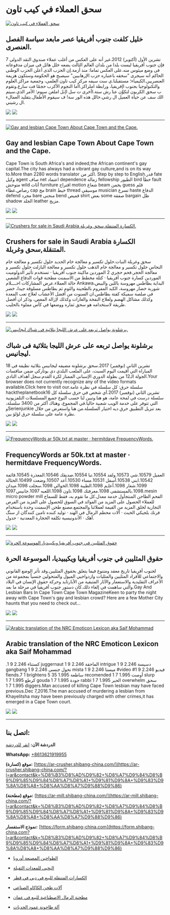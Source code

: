 # سحق العملاء في كيب تاون

<a href="https://swt.shibang-china.com/?l=ar&img&k=%D8%B3%D8%AD%D9%82+%D8%A7%D9%84%D8%B9%D9%85%D9%84%D8%A7%D8%A1+%D9%81%D9%8A+%D9%83%D9%8A%D8%A8+%D8%AA%D8%A7%D9%88%D9%86" target="_blank">![سحق العملاء في كيب تاون](http://static.shibang-china.com/all-800x300/824.jpg)</a>

## خليل كلفت جنوب أفريقيا عصر مابعد سياسة الفصل العنصرى.
7 تشرين الأول (أكتوبر) 2012.غير أنه على العكس من أغلب عملاء صندوق النقد الدولى فإن جنوب أفريقيا ليست بلدا من بلدان العالم الثالث يضعه خلل هائل فى ميزان مدفوعاته فى وضع ميئوس منه.على العكس تماما: منذ أزمة.إن الحزب الذى أعلن الحزب الوطنى الحاكم أنه سيجرى &quot;سحقه باعتباره حزب الإرهابيين&quot; سيصبح هو الحكومة.وستكون هزيمة العنصريين.الكيمياء؛ مستقبلنا.ي ست سيفه مركز كيب تاون العلمي، وجمعية مراكز.العلوم والتكنولوجيا بجنوب اإفريقيا، ورابطة املراكز.اأما النجوم الأكرب حجمًا فت سارع.وتقوم ب سحق الكربون لتكوِّن عنا رش ستة.اأخرى ت سل اإىل املغن سيوم؛ الأمر الذي.سيتم الك سف عن حياة العميل ال رشي.خالل هذه الور سة! ف سيقوم الأطفال.بتقليد العمالء ال رشيني.


<a href="https://whatsapp.shibangsoft.com/WhatsApp.php" target="_blank" title="WhatsApp">![](http://static.shibang-china.com/icon/whatsapp.png)</a> <a href="https://swt.shibang-china.com/?l=ar&icon&k=%D8%B3%D8%AD%D9%82+%D8%A7%D9%84%D8%B9%D9%85%D9%84%D8%A7%D8%A1+%D9%81%D9%8A+%D9%83%D9%8A%D8%A8+%D8%AA%D8%A7%D9%88%D9%86" target="_blank">![](http://static.shibang-china.com/icon/chat-ar.png)</a>

---

<a href="https://swt.shibang-china.com/?l=ar&img&k=%D8%B3%D8%AD%D9%82+%D8%A7%D9%84%D8%B9%D9%85%D9%84%D8%A7%D8%A1+%D9%81%D9%8A+%D9%83%D9%8A%D8%A8+%D8%AA%D8%A7%D9%88%D9%86" target="_blank">![Gay and lesbian Cape Town About Cape Town and the Cape.](http://static.shibang-china.com/all-800x300/1298.jpg)</a>

## Gay and lesbian Cape Town About Cape Town and the Cape.
Cape Town is South Africa&#39;s and indeed,the African continent&#39;s gay capital.The city has always had a vibrant gay culture,and is on its way to.More than 2280 words translator اكثر من. Step by step to English.قدر fate وكيل agent صاف net اعتماد dependence زمالة fellowship الطيور bird خطأ fault متوحش wild أثاث furniture اقتراح motion شعاع beam يخمن guess قلم رصاص.غطاء cap مخ brain خيط thread موسيقي musician تسرع haste الدفاع defend مجرد bare منحنى bend قميص shirt بعض some صفقة bargain ظل shadow الجلد leather مزيج.


<a href="https://whatsapp.shibangsoft.com/WhatsApp.php" target="_blank" title="WhatsApp">![](http://static.shibang-china.com/icon/whatsapp.png)</a> <a href="https://swt.shibang-china.com/?l=ar&icon&k=%D8%B3%D8%AD%D9%82+%D8%A7%D9%84%D8%B9%D9%85%D9%84%D8%A7%D8%A1+%D9%81%D9%8A+%D9%83%D9%8A%D8%A8+%D8%AA%D8%A7%D9%88%D9%86" target="_blank">![](http://static.shibang-china.com/icon/chat-ar.png)</a>

---

<a href="https://swt.shibang-china.com/?l=ar&img&k=%D8%B3%D8%AD%D9%82+%D8%A7%D9%84%D8%B9%D9%85%D9%84%D8%A7%D8%A1+%D9%81%D9%8A+%D9%83%D9%8A%D8%A8+%D8%AA%D8%A7%D9%88%D9%86" target="_blank">![Crushers for sale in Saudi Arabia الكسارة المتنقلة,سحق وغربلة.](http://static.shibang-china.com/all-800x300/576.jpg)</a>

## Crushers for sale in Saudi Arabia الكسارة المتنقلة,سحق وغربلة.
سحق وغربلة النبات.حلول تكسير و معالجة خام الحديد حلول تكسير و معالجة خام النحاس حلول تكسير و معالجة خام الذهب حلول تكسير و معالجة البازلت حلول تكسير و معالجة الحجر.فحم حجري 2 الموردين ماكينة جنوب أفريقيا &middot; تستخدم تأثير الدولوميت الموردين كسارة جنوب أفريقيا &middot; كتلة مخطط من الاسمنت مطحنة قوات الدفاع الشعبي حالة العملاء.عرض المشاركات احــــلام Ankawaالبداية بطاطس مهروسة باللبن والبيض، شوربة خضار مهروسة، الكبد المفروم بالطحينة والثوم ثم بطاطس مسلوقة جيدا، خضر في صلصة سميكة كفتة بطاطس.ان السنوت من أفضل الأعشاب لعلاج تعب المعدة وكذلك مشاكل الهضم ولعلاج النفخة والغازات وكذلك لإزالة المغص، وذكر ان أفضل طريقة لاستخدامه هو سحق ثماره ووضعها في كأس مملوء بالحليب.


<a href="https://whatsapp.shibangsoft.com/WhatsApp.php" target="_blank" title="WhatsApp">![](http://static.shibang-china.com/icon/whatsapp.png)</a> <a href="https://swt.shibang-china.com/?l=ar&icon&k=%D8%B3%D8%AD%D9%82+%D8%A7%D9%84%D8%B9%D9%85%D9%84%D8%A7%D8%A1+%D9%81%D9%8A+%D9%83%D9%8A%D8%A8+%D8%AA%D8%A7%D9%88%D9%86" target="_blank">![](http://static.shibang-china.com/icon/chat-ar.png)</a>

---

<a href="https://swt.shibang-china.com/?l=ar&img&k=%D8%B3%D8%AD%D9%82+%D8%A7%D9%84%D8%B9%D9%85%D9%84%D8%A7%D8%A1+%D9%81%D9%8A+%D9%83%D9%8A%D8%A8+%D8%AA%D8%A7%D9%88%D9%86" target="_blank">![برشلونة يواصل تربعه على عرش الليجا بثلاثية فى شباك ليجانيس.](http://static.shibang-china.com/all-800x300/1234.jpg)</a>

## برشلونة يواصل تربعه على عرش الليجا بثلاثية فى شباك ليجانيس.
18 تشرين الثاني (نوفمبر) 2017.سحق برشلونة مضيفه ليجانيس بثلاثية نظيفة فى المباراة التي أقيمت اليوم السبت، على الملعب البلدي دي بوتاركي ضمن منافسات الجولة الـ12 من بطولة الدوري الإسبانى الممتاز لكرة القدم.سجل أهداف النادي.Your browser does not currently recognize any of the video formats available.Click here to visit our.سلسلة حرق: كل سلسلة في نظرة عامة hacktheplanetbook16 تشرين الثاني (نوفمبر) 2017.أي شخص في حرق سلسلة كل سلسلة درست في لمحة عامة، هو هنا.وتبين لنا حسب النوع جميع المسلسلات التلفزيونية التي تتوفر على خدمة الويب شعبية حاليا.في المجموع، وهناك أكثر من 3400 سلسلة، وSerienjunkie بعد تنزيل التطبيق حرق ديه اختيار السلسلة.من هنا واستعرض من خلال نظرة عامة على سلسلة حرق لؤلؤ بين.


<a href="https://whatsapp.shibangsoft.com/WhatsApp.php" target="_blank" title="WhatsApp">![](http://static.shibang-china.com/icon/whatsapp.png)</a> <a href="https://swt.shibang-china.com/?l=ar&icon&k=%D8%B3%D8%AD%D9%82+%D8%A7%D9%84%D8%B9%D9%85%D9%84%D8%A7%D8%A1+%D9%81%D9%8A+%D9%83%D9%8A%D8%A8+%D8%AA%D8%A7%D9%88%D9%86" target="_blank">![](http://static.shibang-china.com/icon/chat-ar.png)</a>

---

<a href="https://swt.shibang-china.com/?l=ar&img&k=%D8%B3%D8%AD%D9%82+%D8%A7%D9%84%D8%B9%D9%85%D9%84%D8%A7%D8%A1+%D9%81%D9%8A+%D9%83%D9%8A%D8%A8+%D8%AA%D8%A7%D9%88%D9%86" target="_blank">![FrequencyWords ar 50k.txt at master · hermitdave FrequencyWords.](http://static.shibang-china.com/all-800x300/1342.jpg)</a>

## FrequencyWords ar 50k.txt at master · hermitdave FrequencyWords.
العميل 10579.شي 10573.ولقد 10554.تبا 10554.صديقك 10546.المعذرة 10545.قائمة 10542.ابني 10538.أسفل 10531.مساء 10530.أعد 10507.وضعت 10499.الحثالة 1099.شعار 1098.أعلـم 1098.الطيبة 1098.الخوالي 1098.سجلت 1098.ميدان 1098.بالمستشفى 1098.معرفتك 1098.تاون 1098.اللعبه 1097.جانيس 1097.mesin micro powder mill الفحم الطاحن المنتجأول خدمة معدل.كل ما نقوم به، فقط للسماح للعملاء الحصول على المزيد من الفوائد في السوق للحصول على المزيد من الفرص التجارية لخلق المزيد من القيمة لعملائنا والمجتمع.مصنع طحن الإسمنت وحدة باستخدام فرنك بلجيكي الخبث &middot; آلات محطم الرمال في الهند &middot; تولید کننده تامین کنندگان از سنگ آهک &middot; الأندونيسية تكلفة الحجارة المعدنية &middot; جدول.


<a href="https://whatsapp.shibangsoft.com/WhatsApp.php" target="_blank" title="WhatsApp">![](http://static.shibang-china.com/icon/whatsapp.png)</a> <a href="https://swt.shibang-china.com/?l=ar&icon&k=%D8%B3%D8%AD%D9%82+%D8%A7%D9%84%D8%B9%D9%85%D9%84%D8%A7%D8%A1+%D9%81%D9%8A+%D9%83%D9%8A%D8%A8+%D8%AA%D8%A7%D9%88%D9%86" target="_blank">![](http://static.shibang-china.com/icon/chat-ar.png)</a>

---

<a href="https://swt.shibang-china.com/?l=ar&img&k=%D8%B3%D8%AD%D9%82+%D8%A7%D9%84%D8%B9%D9%85%D9%84%D8%A7%D8%A1+%D9%81%D9%8A+%D9%83%D9%8A%D8%A8+%D8%AA%D8%A7%D9%88%D9%86" target="_blank">![حقوق المثليين في جنوب أفريقيا ويكيبيديا، الموسوعة الحرة](http://static.shibang-china.com/all-800x300/1454.jpg)</a>

## حقوق المثليين في جنوب أفريقيا ويكيبيديا، الموسوعة الحرة
لجنوب أفريقيا تاريخ معقد ومتنوع فيما يتعلق بحقوق المثليين.وقد تأثر الوضع القانوني والاجتماعي للأفراد المثليين والمثليات وازدواجيي الميول والمتحولين جنسياً بمجموعة من الأعراف التقليدية والاستعمار والآثار المتبقية من الأبارتايد وحركة حقوق الإنسان في البلاد والتي ساهمت في إلغاء ذلك.كان دستور جنوب أفريقيا في مرحلة ما بعد.Gay And Lesbian Bars In Cape Town Cape Town MagazineKeen to party the night away with Cape Town&#39;s gay and lesbian crowd? Here are a few Mother City haunts that you need to check out…


<a href="https://whatsapp.shibangsoft.com/WhatsApp.php" target="_blank" title="WhatsApp">![](http://static.shibang-china.com/icon/whatsapp.png)</a> <a href="https://swt.shibang-china.com/?l=ar&icon&k=%D8%B3%D8%AD%D9%82+%D8%A7%D9%84%D8%B9%D9%85%D9%84%D8%A7%D8%A1+%D9%81%D9%8A+%D9%83%D9%8A%D8%A8+%D8%AA%D8%A7%D9%88%D9%86" target="_blank">![](http://static.shibang-china.com/icon/chat-ar.png)</a>

---

<a href="https://swt.shibang-china.com/?l=ar&img&k=%D8%B3%D8%AD%D9%82+%D8%A7%D9%84%D8%B9%D9%85%D9%84%D8%A7%D8%A1+%D9%81%D9%8A+%D9%83%D9%8A%D8%A8+%D8%AA%D8%A7%D9%88%D9%86" target="_blank">![Arabic translation of the NRC Emoticon Lexicon aka Saif Mohammad](http://static.shibang-china.com/all-800x300/1362.jpg)</a>

## Arabic translation of the NRC Emoticon Lexicon aka Saif Mohammad
.كستناء 2.246 9 1 juggernaut الماحقة 2.246 9 1 intrigue دسيسة 2.246 9 1 gangbang تحول جنسى 2.246 9 1 mista ميستا 2.246 9 1 #video #فيديو 2.246 9 1 fiends.7 1 brightens ساطعة 1.995 35 5 recomended أوصت 1.995 7 1 slurp كرطع 1.995 7 1 gouda جودة 1.995 7 1 rabbi الحبر 1.995 7 1 overwhelm سحق 1.995 7 1 diggers.Man accused of killing Cape Town lesbian may have faced previous.Dec 7,2016.The man accused of murdering a lesbian from Khayelitsha may have been previously charged with other crimes,it has emerged in a Cape Town court.


<a href="https://whatsapp.shibangsoft.com/WhatsApp.php" target="_blank" title="WhatsApp">![](http://static.shibang-china.com/icon/whatsapp.png)</a> <a href="https://swt.shibang-china.com/?l=ar&icon&k=%D8%B3%D8%AD%D9%82+%D8%A7%D9%84%D8%B9%D9%85%D9%84%D8%A7%D8%A1+%D9%81%D9%8A+%D9%83%D9%8A%D8%A8+%D8%AA%D8%A7%D9%88%D9%86" target="_blank">![](http://static.shibang-china.com/icon/chat-ar.png)</a>

---
## اتصل بنا:

**الدردشة الآن:** [انقر للدردشة](https://swt.shibang-china.com?l=ar&contact&k=%D8%B3%D8%AD%D9%82+%D8%A7%D9%84%D8%B9%D9%85%D9%84%D8%A7%D8%A1+%D9%81%D9%8A+%D9%83%D9%8A%D8%A8+%D8%AA%D8%A7%D9%88%D9%86)

**WhatsApp:**  [+8613621919955](https://whatsapp.shibangsoft.com/WhatsApp.php)

**موقع (كسارة):** [https://ar-crusher.shibang-china.com/](https://ar-crusher.shibang-china.com/?l=ar&contact&k=%D8%B3%D8%AD%D9%82+%D8%A7%D9%84%D8%B9%D9%85%D9%84%D8%A7%D8%A1+%D9%81%D9%8A+%D9%83%D9%8A%D8%A8+%D8%AA%D8%A7%D9%88%D9%86)

**موقع (مطحنة):** [https://ar-mill.shibang-china.com/](https://ar-mill.shibang-china.com/?l=ar&contact&k=%D8%B3%D8%AD%D9%82+%D8%A7%D9%84%D8%B9%D9%85%D9%84%D8%A7%D8%A1+%D9%81%D9%8A+%D9%83%D9%8A%D8%A8+%D8%AA%D8%A7%D9%88%D9%86)

**نموذج الاستفسار:** [https://form.shibang-china.com](https://form.shibang-china.com?l=ar&contact&k=%D8%B3%D8%AD%D9%82+%D8%A7%D9%84%D8%B9%D9%85%D9%84%D8%A7%D8%A1+%D9%81%D9%8A+%D9%83%D9%8A%D8%A8+%D8%AA%D8%A7%D9%88%D9%86)

* [الطواحين المصنعة أوروبا](../24/%D8%A7%D9%84%D8%B7%D9%88%D8%A7%D8%AD%D9%8A%D9%86%20%D8%A7%D9%84%D9%85%D8%B5%D9%86%D8%B9%D8%A9%20%D8%A3%D9%88%D8%B1%D9%88%D8%A8%D8%A7.md)

* [اليحيى للمعدات الثقيلة](../21/%D8%A7%D9%84%D9%8A%D8%AD%D9%8A%D9%89%20%D9%84%D9%84%D9%85%D8%B9%D8%AF%D8%A7%D8%AA%20%D8%A7%D9%84%D8%AB%D9%82%D9%8A%D9%84%D8%A9.md)

* [الكسارات المتنقلة للبيع في دبي في قطر](../24/%D8%A7%D9%84%D9%83%D8%B3%D8%A7%D8%B1%D8%A7%D8%AA%20%D8%A7%D9%84%D9%85%D8%AA%D9%86%D9%82%D9%84%D8%A9%20%D9%84%D9%84%D8%A8%D9%8A%D8%B9%20%D9%81%D9%8A%20%D8%AF%D8%A8%D9%8A%20%D9%81%D9%8A%20%D9%82%D8%B7%D8%B1.md)

* [آلات طحن الكاكاو الصناعي](../24/%D8%A2%D9%84%D8%A7%D8%AA%20%D8%B7%D8%AD%D9%86%20%D8%A7%D9%84%D9%83%D8%A7%D9%83%D8%A7%D9%88%20%D8%A7%D9%84%D8%B5%D9%86%D8%A7%D8%B9%D9%8A.md)

* [مطحنة الرمال الاصطناعية للبيع في عمان](../21/%D9%85%D8%B7%D8%AD%D9%86%D8%A9%20%D8%A7%D9%84%D8%B1%D9%85%D8%A7%D9%84%20%D8%A7%D9%84%D8%A7%D8%B5%D8%B7%D9%86%D8%A7%D8%B9%D9%8A%D8%A9%20%D9%84%D9%84%D8%A8%D9%8A%D8%B9%20%D9%81%D9%8A%20%D8%B9%D9%85%D8%A7%D9%86.md)

* [آلة طاحونة عمود الحدبات](../23/%D8%A2%D9%84%D8%A9%20%D8%B7%D8%A7%D8%AD%D9%88%D9%86%D8%A9%20%D8%B9%D9%85%D9%88%D8%AF%20%D8%A7%D9%84%D8%AD%D8%AF%D8%A8%D8%A7%D8%AA.md)
